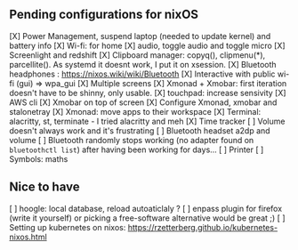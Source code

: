 ## Pending configurations for nixOS

[X] Power Management, suspend laptop (needed to update kernel) and battery info
[X] Wi-fi: for home
[X] audio, toggle audio and toggle micro
[X] Screenlight and redshift
[X] Clipboard manager: copyq(), clipmenu(*), parcellite(). As systemd it doesnt work, I put it on xsession.
[X] Bluetooth headphones : https://nixos.wiki/wiki/Bluetooth
[X] Interactive with public wi-fi (gui) => wpa_gui
[X] Multiple screens
[X] Xmonad + Xmobar: first iteration doesn't have to be shinny, only usable.
[X] touchpad: increase sensivity
[X] AWS cli
[X] Xmobar on top of screen
[X] Configure Xmonad, xmobar and stalonetray
[X] Xmonad: move apps to their workspace
[X] Terminal: alacritty, st, terminate
    - I tried alacritty and meh
[X] Time tracker
[ ] Volume doesn't always work and it's frustrating
[ ] Bluetooth headset a2dp and volume
[ ] Bluetooth randomly stops working (no adapter found on `bluetoothctl list`) after having been working for days...
[ ] Printer
[ ] Symbols: maths

## Nice to have

[ ] hoogle: local database, reload autoaticlaly ?
[ ] enpass plugin for firefox (write it yourself)
    or picking a free-software alternative would be great ;)
[ ] Setting up kubernetes on nixos: https://rzetterberg.github.io/kubernetes-nixos.html
